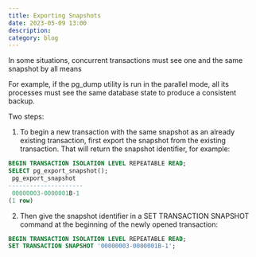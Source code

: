 ```yaml
---
title: Exporting Snapshots
date: 2023-05-09 13:00
description:
category: blog
---
```


In some situations, concurrent transactions must see one and the same snapshot by all means

For example, if the pg_dump utility is run in the parallel mode, all its processes must see the same database state to produce a consistent backup.

Two steps:

1. To begin a new transaction with the same snapshot as an already existing transaction, first export the snapshot from the existing transaction. That will return the snapshot identifier, for example:
```sql
BEGIN TRANSACTION ISOLATION LEVEL REPEATABLE READ;
SELECT pg_export_snapshot();
 pg_export_snapshot
---------------------
 00000003-0000001B-1
(1 row)
```

2. Then give the snapshot identifier in a SET TRANSACTION SNAPSHOT command at the beginning of the newly opened transaction:
```sql
BEGIN TRANSACTION ISOLATION LEVEL REPEATABLE READ;
SET TRANSACTION SNAPSHOT '00000003-0000001B-1';
```
